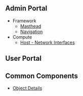 ## Admin Portal
* Framework
  * [Masthead](https://ovirt.github.io/ovirt-design/admin-ui/framework/masthead)
  * [Navigation](https://ovirt.github.io/ovirt-design/admin-ui/framework/navigation)
* Compute
  * [Host - Network Interfaces](https://ovirt.github.io/ovirt-design/admin-ui/compute/host-network-interfaces)

## User Portal

## Common Components
*  [Object Details](https://ovirt.github.io/ovirt-design/common/object-details)
